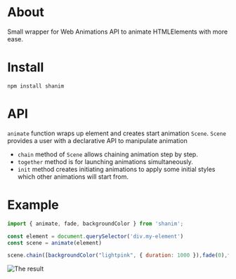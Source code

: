 # About
Small wrapper for Web Animations API to animate HTMLElements with more ease.

# Install
`npm install shanim`

# API

`animate` function wraps up element and creates start animation `Scene`. `Scene` provides a user with a declarative API to manipulate animation

- `chain` method of `Scene` allows chaining animation step by step.
- `together` method is for launching animations simultaneously.
- `init` method creates initiating animations to apply some initial styles which other animations will start from.

# Example
```js
import { animate, fade, backgroundColor } from 'shanim';

const element = document.querySelector('div.my-element')
const scene = animate(element)

scene.chain([backgroundColor("lightpink", { duration: 1000 }),fade(0),fade(1)]).play()
```

![The result](https://i.ibb.co/30H9hXW/Screen-Recording2024-02-14at00-45-32-ezgif-com-video-to-gif-converter.gif)
